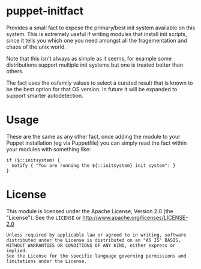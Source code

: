 # puppet-initfact

Provides a small fact to expose the primary/best init system available on this
system. This is extremely useful if writing modules that install init scripts,
since it tells you which one you need amongst all the fragementation and chaos
of the unix world.

Note that this isn't always as simple as it seems, for example some
distributions support multiple init systems but one is treated better than
others.

The fact uses the osfamily values to select a curated result that is known to
be the best option for that OS version. In future it will be expanded to support
smarter autodetection.


# Usage

These are the same as any other fact, once adding the module to your Puppet
installation (eg via Puppetfile) you can simply read the fact within your
modules with something like:

    if ($::initsystem) {
      notify { "You are running the ${::initsystem} init system": }
    }


# License

This module is licensed under the Apache License, Version 2.0 (the "License").
See the `LICENSE` or http://www.apache.org/licenses/LICENSE-2.0

    Unless required by applicable law or agreed to in writing, software
    distributed under the License is distributed on an "AS IS" BASIS,
    WITHOUT WARRANTIES OR CONDITIONS OF ANY KIND, either express or implied.
    See the License for the specific language governing permissions and
    limitations under the License.
